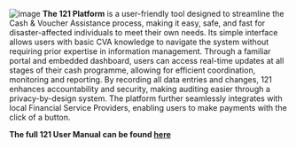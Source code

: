 ![image](https://github.com/user-attachments/assets/eed1b604-a8f9-464c-b9ed-b903493b1281)
**The 121 Platform** is a user-friendly tool designed to streamline the Cash & Voucher Assistance process, making it easy, safe, and fast for disaster-affected individuals to meet their own needs. Its simple interface allows users with basic CVA knowledge to navigate the system without requiring prior expertise in information management. Through a familiar portal and embedded dashboard, users can access real-time updates at all stages of their cash programme, allowing for efficient coordination, monitoring and reporting. By recording all data entries and changes, 121 enhances accountability and security, making auditing easier through a privacy-by-design system. The platform further seamlessly integrates with local Financial Service Providers, enabling users to make payments with the click of a button.

 **The full 121 User Manual can be found [here](https://manual.121.global/)** 
